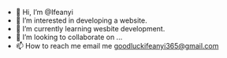 - 👋 Hi, I’m @Ifeanyi
- 👀 I’m interested in developing a website.
- 🌱 I’m currently learning wesbite development.
- 💞️ I’m looking to collaborate on ...
- 📫 How to reach me email me goodluckifeanyi365@gmail.com

<!---
Ifeanyi365/Ifeanyi365 is a ✨ special ✨ repository because its `README.md` (this file) appears on your GitHub profile.
You can click the Preview link to take a look at your changes.
--->
